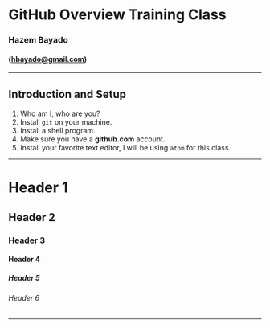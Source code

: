 # GitHub Overview Training Class


### Hazem Bayado
#### (hbayado@gmail.com)
---
## Introduction and Setup
1. Who am I, who are you?
2. Install `git` on your machine.
3. Install a shell program.
4. Make sure you have a **github.com** account.
5. Install your favorite text editor, I will be using `atom` for this class.
---
# Header 1
## Header 2
### Header 3
#### Header 4
##### Header 5
######  Header 6
---